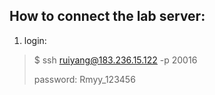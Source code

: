 ## How to connect the lab server:
1. login:
> $ ssh ruiyang@183.236.15.122 -p 20016
>
> password: Rmyy_123456

